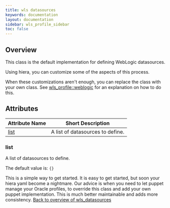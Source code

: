 ```yaml
---
title: wls datasources
keywords: documentation
layout: documentation
sidebar: wls_profile_sidebar
toc: false
---
```

## Overview

This class is the default implementation for defining WebLogic datasources. 

Using hiera, you can customize some of the aspects of this process.

When these customizations aren't enough, you can replace the class with your own class. See [wls_profile::weblogic](./weblogic.html) for an explanation on how to do this.





## Attributes



Attribute Name                | Short Description                |
----------------------------- | -------------------------------- |
[list](#wls_datasources_list) | A list of datasources to define. |




### list<a name='wls_datasources_list'>



A list of datasources to define.

The default value is: `{}`

This is a simple way to get started. It is easy to get started, but soon your hiera yaml become a nightmare. Our advice is when you need to let puppet manage your Oracle profiles, to override this class and add your own puppet implementation. This is much better maintainable and adds more consistency.
[Back to overview of wls_datasources](#attributes)

